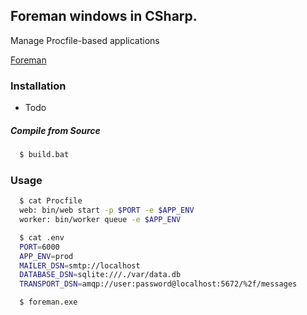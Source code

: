 ## Foreman windows in CSharp.

Manage Procfile-based applications

[Foreman](https://github.com/ddollar/foreman)

### Installation

- Todo

##### Compile from Source

```sh
  $ build.bat
```

### Usage

```sh
  $ cat Procfile
  web: bin/web start -p $PORT -e $APP_ENV
  worker: bin/worker queue -e $APP_ENV
```

```sh
  $ cat .env
  PORT=6000
  APP_ENV=prod
  MAILER_DSN=smtp://localhost
  DATABASE_DSN=sqlite:///./var/data.db
  TRANSPORT_DSN=amqp://user:password@localhost:5672/%2f/messages
```

```sh
  $ foreman.exe
```
